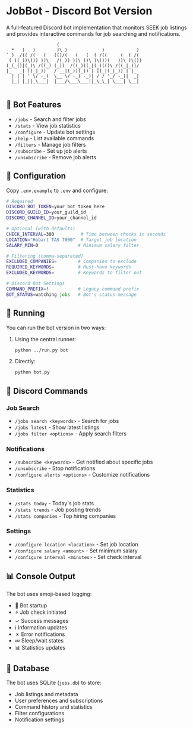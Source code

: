 # JobBot - Discord Bot Version

A full-featured Discord bot implementation that monitors SEEK job listings and provides interactive commands for job searching and notifications.

```
                   (                                
  *   )   )        )\ )             )            )  
` )  /(( /(   (   (()/(   (   (  ( /((     (  ( /(  
 ( )(_))\()) ))\   /(_)) ))\ ))\ )\())(   ))\ )\()) 
(_(_()|(_)\ /((_) (_))  /((_)((_|(_)(()\ /((_|_))/  
|_   _| |(_|_))   / __|(_))(_)) | |(_|(_|_)) | |_   
  | | | ' \/ -_)  \__ \/ -_) -_)| / / '_/ -_)|  _|  
  |_| |_||_\___|  |___/\___\___||_\_\_| \___| \__|  
                                                    
```

## 🤖 Bot Features

- `/jobs` - Search and filter jobs
- `/stats` - View job statistics
- `/configure` - Update bot settings
- `/help` - List available commands
- `/filters` - Manage job filters
- `/subscribe` - Set up job alerts
- `/unsubscribe` - Remove job alerts

## 🔧 Configuration

Copy `.env.example` to `.env` and configure:

```bash
# Required
DISCORD_BOT_TOKEN=your_bot_token_here
DISCORD_GUILD_ID=your_guild_id
DISCORD_CHANNEL_ID=your_channel_id

# Optional (with defaults)
CHECK_INTERVAL=300          # Time between checks in seconds
LOCATION="Hobart TAS 7000"  # Target job location
SALARY_MIN=0               # Minimum salary filter

# Filtering (comma-separated)
EXCLUDED_COMPANIES=        # Companies to exclude
REQUIRED_KEYWORDS=         # Must-have keywords
EXCLUDED_KEYWORDS=         # Keywords to filter out

# Discord Bot Settings
COMMAND_PREFIX=!           # Legacy command prefix
BOT_STATUS=watching jobs   # Bot's status message
```

## 🚀 Running

You can run the bot version in two ways:

1. Using the central runner:
   ```bash
   python ../run.py bot
   ```

2. Directly:
   ```bash
   python bot.py
   ```

## 💬 Discord Commands

### Job Search
- `/jobs search <keywords>` - Search for jobs
- `/jobs latest` - Show latest listings
- `/jobs filter <options>` - Apply search filters

### Notifications
- `/subscribe <keywords>` - Get notified about specific jobs
- `/unsubscribe` - Stop notifications
- `/configure alerts <options>` - Customize notifications

### Statistics
- `/stats today` - Today's job stats
- `/stats trends` - Job posting trends
- `/stats companies` - Top hiring companies

### Settings
- `/configure location <location>` - Set job location
- `/configure salary <amount>` - Set minimum salary
- `/configure interval <minutes>` - Set check interval

## 📊 Console Output

The bot uses emoji-based logging:
- 🚀 Bot startup
- ⚡ Job check initiated
- ✓ Success messages
- ℹ Information updates
- ✗ Error notifications
- 💤 Sleep/wait states
- 📊 Statistics updates

## 💾 Database

The bot uses SQLite (`jobs.db`) to store:
- Job listings and metadata
- User preferences and subscriptions
- Command history and statistics
- Filter configurations
- Notification settings 